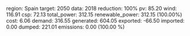 region: Spain
target: 2050
data: 2018
reduction: 100%
pv: 85.20
wind: 116.91
csp: 72.13
total_power: 312.15
renewable_power: 312.15 (100.00%)
cost: 6.06
demand: 316.55
generated: 604.05
exported: -66.50
imported: 0.00
dumped: 221.01
emissions: 0.00 (100.00 %)

